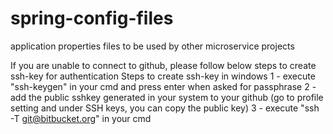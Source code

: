 # spring-config-files
application properties files to be used by other microservice projects


If you are unable to connect to github, please follow below steps to create ssh-key for authentication
Steps to create ssh-key in windows
1 - execute "ssh-keygen" in your cmd and press enter when asked for passphrase
2 - add the public sshkey generated in your system to your github (go to profile setting and under SSH keys, you can copy the public key)
3 - execute "ssh -T git@bitbucket.org" in your cmd
